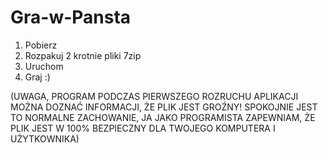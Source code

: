 # Gra-w-Pansta
1. Pobierz
2. Rozpakuj 2 krotnie pliki 7zip
3. Uruchom
4. Graj :)

(UWAGA, PROGRAM PODCZAS PIERWSZEGO ROZRUCHU APLIKACJI MOŻNA DOZNAĆ INFORMACJI, ŻE PLIK JEST GROŹNY! SPOKOJNIE JEST TO NORMALNE ZACHOWANIE, JA JAKO PROGRAMISTA ZAPEWNIAM, ŻE PLIK JEST W 100% BEZPIECZNY DLA TWOJEGO KOMPUTERA I UŻYTKOWNIKA)
